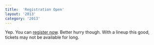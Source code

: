 ```yaml
---
title:  'Registration Open'
layout: '2013'
category: '2013'
---
```

Yep. You can [register now](https://mwrc.wufoo.com/forms/mwrc-2013-registration/). Better hurry though. With a lineup this good, tickets may not be available for long.